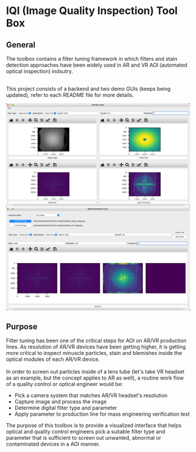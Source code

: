 # IQI (Image Quality Inspection) Tool Box

## General
The toolbox contains a filter tuning framework in which filters and stain detection approaches have been widely used in AR and VR AOI (automated optical inspection) indsutry.<br /><br />

This project consists of a backend and two demo GUIs (keeps being updated), refer to each README file for more details.

![demo_gui_filter_tuner](https://github.com/ylin1992/image-quality-inspection-kit/blob/main/screenshot/IQI_filter_tuner.png)
![demo_gui_dection_tuner](https://github.com/ylin1992/image-quality-inspection-kit/blob/main/screenshot/detection_tuner.png)

## Purpose
Filter tuning has been one of the critical steps for AOI on AR/VR production lines. As resolution of AR/VR devices have been getting higher, it is getting more critical to inspect minuscle particles, stain and blemishes inside the optical modules of each AR/VR device.<br /><br />
In order to screen out particles inside of a lens tube (let's take VR headset as an example, but the concept applies to AR as well), a routine work flow of a quality control or optical engineer would be:
- Pick a camera system that matches AR/VR headset's resolution
- Capture image and process the image
- Determine digital filter type and parameter
- Apply parameter to production line for mass engineering verification test
  
The purpose of this toolbox is to provide a visualized interface that helps optical and quality control engineers pick a suitable filter type and parameter that is sufficient to screen out unwanted, abnormal or contaminated devices in a AOI manner.
